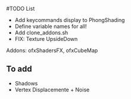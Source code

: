 #TODO List

- Add keycommands display to PhongShading
- Define variable names for all!
- Add clone_addons.sh
- FIX: Texture UpsideDown

Addons: ofxShadersFX, ofxCubeMap

## To add 
- Shadows
- Vertex Displacemente + Noise


